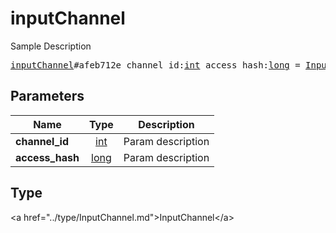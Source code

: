 # inputChannel

Sample Description

<pre>
<a href="../constructor/inputChannel.md">inputChannel</a>#afeb712e channel_id:<a href="../type/int.md">int</a> access_hash:<a href="../type/long.md">long</a> = <a href="../type/InputChannel.md">InputChannel</a>;
</pre>

## Parameters

| Name | Type | Description |
|------|:----:|-------------|
| **channel_id** | <a href="../type/int.md">int</a> | Param description |
| **access_hash** | <a href="../type/long.md">long</a> | Param description |

## Type

&lt;a href=&#34;../type/InputChannel.md&#34;&gt;InputChannel&lt;/a&gt;
